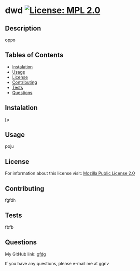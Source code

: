 
  # dwd [![License: MPL 2.0](https://img.shields.io/badge/License-MPL_2.0-brightgreen.svg)](https://opensource.org/licenses/MPL-2.0)

  ## Description
   oppo

  ## Tables of Contents
  * [Instalation](#instalation)
  * [Usage](#usage)
  * [License](#license)
  * [Contributing](#contributing)
  * [Tests](#tests)
  * [Questions](#questions)
   
  ## Instalation
   [p

  ## Usage
   poju
  
  ## License
   For information about this license visit: [Mozilla Public License 2.0](https://opensource.org/licenses/MPL-2.0)

  ## Contributing
   fgfdh

  ## Tests
   fbfb

  ## Questions
  My GitHub link: [gfdg](https://github.com/gfdg)

  If you have any questions, please e-mail me at ggnv
